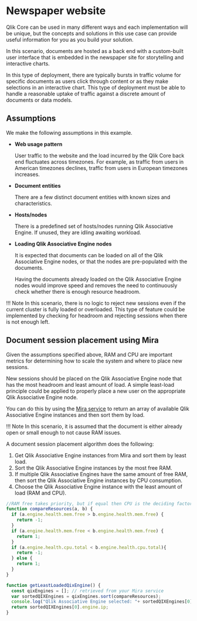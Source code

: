 # Newspaper website

Qlik Core can be used in many different ways and each implementation will be unique,
but the concepts and solutions in this use case
can provide useful information for you as you build your solution.

In this scenario, documents are hosted as a back end with a custom-built user interface
that is embedded in the newspaper site for storytelling and interactive charts.

In this type of deployment, there are typically bursts in traffic volume for specific documents
as users click through content or as they make selections in an interactive chart.
This type of deployment must be able to handle a reasonable uptake of traffic
against a discrete amount of documents or data models.

## Assumptions

We make the following assumptions in this example.

- __Web usage pattern__

    User traffic to the website
    and the load incurred by the Qlik Core back end fluctuates across timezones.
    For example, as traffic from users in American timezones declines,
    traffic from users in European timezones increases.

- __Document entities__

    There are a few distinct document entities with known sizes and characteristics.

- __Hosts/nodes__

    There is a predefined set of hosts/nodes running Qlik Associative Engine.
    If unused, they are idling awaiting workload.

- __Loading Qlik Associative Engine nodes__

    It is expected that documents can be loaded on all of the Qlik Associative Engine nodes,
    or that the nodes are pre-populated with the documents.

    Having the documents already loaded on the Qlik Associative Engine nodes
    would improve speed and removes the need to continuously check whether there is enough resource
    headroom.

!!! Note
    In this scenario, there is no logic to reject new sessions
    even if the current cluster is fully loaded or overloaded. This type of feature could be implemented by checking for headroom and rejecting sessions when there is not enough left.

## Document session placement using Mira

Given the assumptions specified above,
RAM and CPU are important metrics for
determining how to scale the system and where to place new sessions.

New sessions should be placed on the Qlik Associative Engine node that has the most headroom and least amount of load.
A simple least-load principle could be applied to
properly place a new user on the appropriate Qlik Associative Engine node.

You can do this by using the [Mira service](../../services/mira.md) to return an array
of available Qlik Associative Engine instances and then sort them by load.

!!! Note
    In this scenario, it is assumed that the document is either already open or small enough to not cause RAM issues.

A document session placement algorithm does the following:

1. Get Qlik Associative Engine instances from Mira and sort them by least load.
1. Sort the Qlik Associative Engine instances by the most free RAM.
1. If multiple Qlik Associative Engines have the same amount of free RAM,
    then sort the Qlik Associative Engine instances by CPU consumption.
1. Choose the Qlik Associative Engine instance with the least amount of load (RAM and CPU).

```javascript
//RAM free takes priority, but if equal then CPU is the deciding factor
function compareResources(a, b) {
  if (a.engine.health.mem.free > b.engine.health.mem.free) {
    return -1;
  }
  if (a.engine.health.mem.free < b.engine.health.mem.free) {
    return 1;
  }
  if (a.engine.health.cpu.total < b.engine.health.cpu.total){
    return -1;
  } else {
    return 1;
  }
}

function getLeastLoadedQixEngine() {
  const qixEngines = []; // retrieved from your Mira service
  var sortedQIXEngines = qixEngines.sort(compareResources);
  console.log("Qlik Associative Engine selected: "+ sortedQIXEngines[0].engine.ip);
  return sortedQIXEngines[0].engine.ip;
}
```
